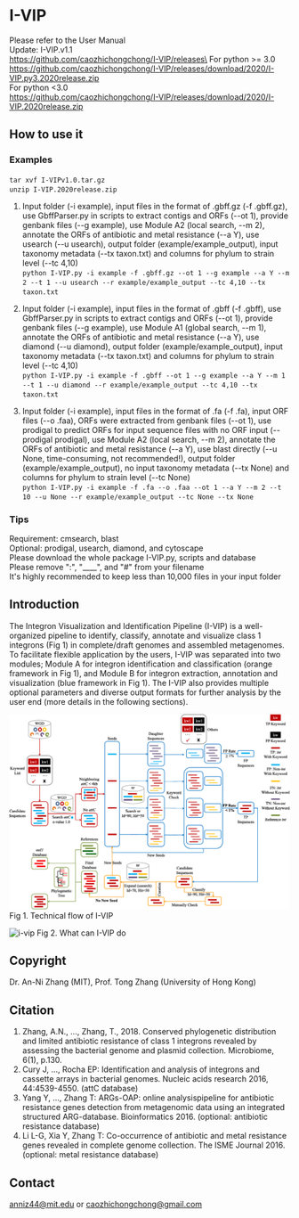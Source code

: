 # I-VIP
Please refer to the User Manual\
Update: I-VIP.v1.1\
https://github.com/caozhichongchong/I-VIP/releases\
For python >= 3.0\
https://github.com/caozhichongchong/I-VIP/releases/download/2020/I-VIP.py3.2020release.zip \
For python <3.0\
https://github.com/caozhichongchong/I-VIP/releases/download/2020/I-VIP.2020release.zip

## How to use it

### Examples

`tar xvf I-VIPv1.0.tar.gz`\
`unzip I-VIP.2020release.zip`

1. Input folder (-i example), input files in the format of .gbff.gz (-f .gbff.gz), use GbffParser.py in scripts to extract contigs and ORFs (--ot 1), provide genbank files (--g example), use Module A2 (local search, --m 2), annotate the ORFs of antibiotic and metal resistance (--a Y), use usearch (--u usearch), output folder (example/example_output), input taxonomy metadata (--tx taxon.txt) and columns for phylum to strain level (--tc 4,10)\
`python I-VIP.py -i example -f .gbff.gz --ot 1 --g example --a Y --m 2 --t 1 --u usearch --r example/example_output --tc 4,10 --tx taxon.txt`

2. Input folder (-i example), input files in the format of .gbff (-f .gbff), use GbffParser.py in scripts to extract contigs and ORFs (--ot 1), provide genbank files (--g example), use Module A1 (global search, --m 1), annotate the ORFs of antibiotic and metal resistance (--a Y), use diamond (--u diamond), output folder (example/example_output), input taxonomy metadata (--tx taxon.txt) and columns for phylum to strain level (--tc 4,10)\
`python I-VIP.py -i example -f .gbff --ot 1 --g example --a Y --m 1 --t 1 --u diamond --r example/example_output --tc 4,10 --tx taxon.txt`

3. Input folder (-i example), input files in the format of .fa (-f .fa), input ORF files (--o .faa), ORFs were extracted from genbank files (--ot 1), use prodigal to predict ORFs for input sequence files with no ORF input (--prodigal prodigal), use Module A2 (local search, --m 2), annotate the ORFs of antibiotic and metal resistance (--a Y), use blast directly (--u None, time-consuming, not recommended!), output folder (example/example_output), no input taxonomy
metadata (--tx None) and columns for phylum to strain level (--tc None)\
`python I-VIP.py -i example -f .fa --o .faa --ot 1 --a Y --m 2 --t 10 --u None --r example/example_output --tc None --tx None`

### Tips

Requirement: cmsearch, blast\
Optional: prodigal, usearch, diamond, and cytoscape\
Please download the whole package I-VIP.py, scripts and database\
Please remove  ":", "____", and "#" from your filename\
It's highly recommended to keep less than 10,000 files in your input folder

## Introduction

The Integron Visualization and Identification Pipeline (I-VIP) is a well-organized pipeline to identify, classify, annotate and visualize class 1 integrons (Fig 1) in complete/draft genomes and assembled metagenomes. To facilitate flexible application by the users, I-VIP was separated into two modules; Module A for integron identification and classification (orange framework in Fig 1), and Module B for integron extraction, annotation and visualization (blue framework in Fig 1). The I-VIP also provides multiple optional parameters and diverse output formats for further analysis by the user end (more details in the following sections).

![i-vip_methodology](https://raw.githubusercontent.com/caozhichongchong/I-VIP/master/Methodology.png)
Fig 1. Technical flow of I-VIP

![i-vip](https://user-images.githubusercontent.com/24948204/40829644-a27369ca-65b6-11e8-8c47-11f3218715d4.png)
Fig 2. What can I-VIP do

## Copyright
Dr. An-Ni Zhang (MIT), Prof. Tong Zhang (University of Hong Kong)

## Citation
1. Zhang, A.N., ...,  Zhang, T., 2018.
Conserved phylogenetic distribution and limited antibiotic resistance of class 1 integrons revealed
by assessing the bacterial genome and plasmid collection. Microbiome, 6(1), p.130.
2. Cury J, ..., Rocha EP: Identification and analysis of integrons and cassette arrays in bacterial genomes. Nucleic acids research 2016, 44:4539-4550. (attC database)
3. Yang Y, ..., Zhang T: ARGs-OAP: online analysispipeline for antibiotic resistance genes detection from metagenomic data using an integrated structured ARG-database. Bioinformatics 2016. (optional: antibiotic resistance database)
4. Li L-G, Xia Y, Zhang T: Co-occurrence of antibiotic and metal resistance genes revealed in complete genome collection. The ISME Journal 2016.(optional: metal resistance database)

## Contact
anniz44@mit.edu or caozhichongchong@gmail.com
